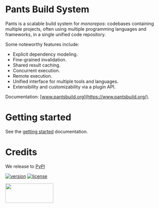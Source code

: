 # Pants Build System

Pants is a scalable build system for _monorepos_: codebases containing 
multiple projects, often using multiple programming languages and frameworks, 
in a single unified code repository.

Some noteworthy features include:

* Explicit dependency modeling.
* Fine-grained invalidation.
* Shared result caching.
* Concurrent execution.
* Remote execution.
* Unified interface for multiple tools and languages.
* Extensibility and customizability via a plugin API.

Documentation: [www.pantsbuild.org](https://www.pantsbuild.org/).

# Getting started

See the [getting started](https://www.pantsbuild.org/docs/getting-started) documentation.

# Credits

We release to [PyPI](https://pypi.org/pypi)

[![version](https://img.shields.io/pypi/v/pantsbuild.pants.svg)](https://pypi.org/pypi/pantsbuild.pants)
[![license](https://img.shields.io/pypi/l/pantsbuild.pants.svg)](https://pypi.org/pypi/pantsbuild.pants)

<img width="150" height="61" src="https://uploads-ssl.webflow.com/5ac3c046c82724970fc60918/5c019d917bba312af7553b49_MacStadium-developerlogo.png">
